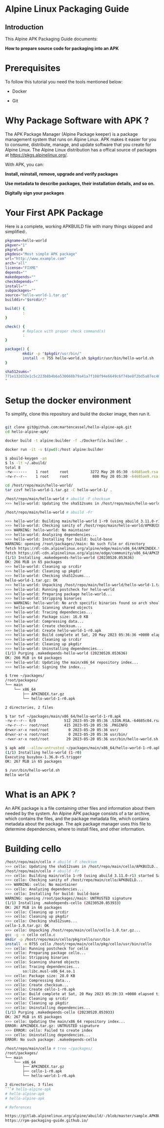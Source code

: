 # Alpine Linux Packaging Guide

## Introduction

This Alpine APK Packaging Guide documents:

**How to prepare source code for packaging into an APK**

# Prerequisites

To follow this tutorial you need the tools mentioned below:

* Docker 

* Git 

# Why Package Software with APK ? 

The APK Package Manager (Alpine Package keeper) is a package management system that runs on Alpine Linux.
APK makes it easier for you to consume, distribute, manage, and update software that you create for Alpine Linux. The Alpine Linux distribution has a offical source of packages at https://pkgs.alpinelinux.org/.

With APK, you can:

**Install, reinstall, remove, upgrade and verify packages**

**Use metadata to describe packages, their installation details, and so on.**

**Digitally sign your packages**

# Your First APK Package
Here is a complete, working APKBUILD file with many things skipped and simplified:.

```bash
pkgname=hello-world
pkgver="1"
pkgrel=0
pkgdesc="Most simple APK package"
url="http://www.example.com"
arch="all"
license="FIXME"
depends=""
makedepends=""
checkdepends=""
install=""
subpackages=""
source="hello-world-1.tar.gz"
builddir="$srcdir/"

build() {
        :
}

check() {
        # Replace with proper check command(s)
        :
}

package() {
        mkdir -p "$pkgdir/usr/bin/"
        install -m 755 hello-world.sh $pkgdir/usr/bin/hello-world.sh
}

sha512sums="
771e132d32e1c5c223b8b4b6a530668b79a41a7f108f94e6649c6f74be8f2bd5a07ec489da4d59493ec2713676758cfb6b1e28dfc88f5ecda005cdc77f8eef08  hello-world-1.tar.gz
"
```

# Setup the docker environment

To simplify, clone this repository and build the docker image, then run it.

```bash

git clone git@github.com:martencassel/hello-alpine-apk.git
cd hello-alpine-apk/

docker build -t alpine:builder -f ./Dockerfile.builder .
```

```bash
docker run -it -v $(pwd):/host alpine:builder
```

```bash
$ abuild-keygen -an
$ ls -lt ~/.abuild/
total 8
-rw-------    1 root     root          3272 May 20 05:30 -64685ae9.rsa
-rw-r--r--    1 root     root           800 May 20 05:30 -64685ae9.rsa.pub
```

```bash
cd /host/repo/main/hello-world/
tar czvf hello-world-1.tar.gz -C hello-world-1/ .
```

```bash
/host/repo/main/hello-world # abuild -F checksum
>>> hello-world: Updating the sha512sums in /host/repo/main/hello-world/APKBUILD...
```

```bash
/host/repo/main/hello-world # abuild -Fr

>>> hello-world: Building main/hello-world 1-r0 (using abuild 3.11.0-r1) started Sat, 20 May 2023 05:36:34 +0000
>>> hello-world: Checking sanity of /host/repo/main/hello-world/APKBUILD...
>>> WARNING: hello-world: No maintainer
>>> hello-world: Analyzing dependencies...
>>> hello-world: Installing for build: build-base
WARNING: opening /root/packages//main: No such file or directory
fetch https://dl-cdn.alpinelinux.org/alpine/edge/main/x86_64/APKINDEX.tar.gz
fetch https://dl-cdn.alpinelinux.org/alpine/edge/community/x86_64/APKINDEX.tar.gz
(1/1) Installing .makedepends-hello-world (20230520.053636)
OK: 266 MiB in 65 packages
>>> hello-world: Cleaning up srcdir
>>> hello-world: Cleaning up pkgdir
>>> hello-world: Checking sha512sums...
hello-world-1.tar.gz: OK
>>> hello-world: Unpacking /host/repo/main/hello-world/hello-world-1.tar.gz...
>>> hello-world: Running postcheck for hello-world
>>> hello-world: Preparing package hello-world...
>>> hello-world: Stripping binaries
>>> WARNING: hello-world: No arch specific binaries found so arch should probably be set to "noarch"
>>> hello-world: Scanning shared objects
>>> hello-world: Tracing dependencies...
>>> hello-world: Package size: 16.0 KB
>>> hello-world: Compressing data...
>>> hello-world: Create checksum...
>>> hello-world: Create hello-world-1-r0.apk
>>> hello-world: Build complete at Sat, 20 May 2023 05:36:36 +0000 elapsed time 0h 0m 2s
>>> hello-world: Cleaning up srcdir
>>> hello-world: Cleaning up pkgdir
>>> hello-world: Uninstalling dependencies...
(1/1) Purging .makedepends-hello-world (20230520.053636)
OK: 266 MiB in 64 packages
>>> hello-world: Updating the main/x86_64 repository index...
>>> hello-world: Signing the index...
```

```bash
$ tree ~/packages/
/root/packages/
└── main
    └── x86_64
        ├── APKINDEX.tar.gz
        └── hello-world-1-r0.apk

2 directories, 2 files
```

```bash
$ tar tvf ~/packages/main/x86_64/hello-world-1-r0.apk
-rw-r--r-- 0/0             512 2023-05-20 05:36 .SIGN.RSA.-64685c04.rsa.pub
-rw-r--r-- root/root       415 2023-05-20 05:36 .PKGINFO
drwxr-xr-x root/root         0 2023-05-20 05:36 usr/
drwxr-xr-x root/root         0 2023-05-20 05:36 usr/bin/
-rwxr-xr-x root/root        29 2023-05-20 05:36 usr/bin/hello-world.sh
```

```bash
$ apk add --allow-untrusted ~/packages/main/x86_64/hello-world-1-r0.apk
(1/1) Installing hello-world (1-r0)
Executing busybox-1.36.0-r5.trigger
OK: 267 MiB in 65 packages
```

```bash
$ /usr/bin/hello-world.sh
Hello world
```


# What is an APK ? 
An APK package is a file containing other files and information about them needed by the system. 
An Alpine APK package consists of a tar archive, which contains the files, and the package metadata file, 
which contains metadata about the package. The apk package manager uses this file to determine dependencies,
where to install files, and other information.

# Building cello

```bash
/host/repo/main/cello # abuild -F checksum
>>> cello: Updating the sha512sums in /host/repo/main/cello/APKBUILD...
/host/repo/main/cello # abuild -Fr
>>> cello: Building main/cello 1-r0 (using abuild 3.11.0-r1) started Sat, 20 May 2023 05:39:32 +0000
>>> cello: Checking sanity of /host/repo/main/cello/APKBUILD...
>>> WARNING: cello: No maintainer
>>> cello: Analyzing dependencies...
>>> cello: Installing for build: build-base
WARNING: opening /root/packages//main: UNTRUSTED signature
(1/1) Installing .makedepends-cello (20230520.053933)
OK: 267 MiB in 66 packages
>>> cello: Cleaning up srcdir
>>> cello: Cleaning up pkgdir
>>> cello: Checking sha512sums...
cello-1.0.tar.gz: OK
>>> cello: Unpacking /host/repo/main/cello/cello-1.0.tar.gz...
gcc -g -o cello cello.c
mkdir -p /host/repo/main/cello/pkg/cello/usr/bin
install -m 0755 cello /host/repo/main/cello/pkg/cello/usr/bin/cello
>>> cello: Running postcheck for cello
>>> cello: Preparing package cello...
>>> cello: Stripping binaries
>>> cello: Scanning shared objects
>>> cello: Tracing dependencies...
        so:libc.musl-x86_64.so.1
>>> cello: Package size: 28.0 KB
>>> cello: Compressing data...
>>> cello: Create checksum...
>>> cello: Create cello-1-r0.apk
>>> cello: Build complete at Sat, 20 May 2023 05:39:33 +0000 elapsed time 0h 0m 1s
>>> cello: Cleaning up srcdir
>>> cello: Cleaning up pkgdir
>>> cello: Uninstalling dependencies...
(1/1) Purging .makedepends-cello (20230520.053933)
OK: 267 MiB in 65 packages
>>> cello: Updating the main/x86_64 repository index...
ERROR: APKINDEX.tar.gz: UNTRUSTED signature
>>> ERROR: cello: Failed to create index
>>> cello: Uninstalling dependencies...
ERROR: No such package: .makedepends-cello
```

```bash
/host/repo/main/cello # tree ~/packages/
/root/packages/
└── main
    └── x86_64
        ├── APKINDEX.tar.gz
        ├── cello-1-r0.apk
        └── hello-world-1-r0.apk

2 directories, 3 files
```# hello-alpine-apk
# hello-alpine-apk
# hello-alpine-apk

# References

https://gitlab.alpinelinux.org/alpine/abuild/-/blob/master/sample.APKBUILD
https://rpm-packaging-guide.github.io/
